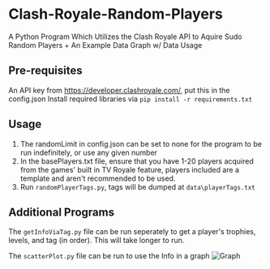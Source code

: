 # Clash-Royale-Random-Players
A Python Program Which Utilizes the Clash Royale API to Aquire Sudo Random Players + An Example Data Graph w/ Data Usage

## Pre-requisites
An API key from https://developer.clashroyale.com/, put this in the config.json
Install required libraries via 
```pip install -r requirements.txt```

## Usage
1. The randomLimit in config.json can be set to none for the program to be run indefinitely, or use any given number
2. In the basePlayers.txt file, ensure that you have 1-20 players acquired from the games' built in TV Royale feature, players included are a template and aren't recommended to be used.
3. Run ```randomPlayerTags.py```, tags will be dumped at ```data\playerTags.txt```

## Additional Programs
The ```getInfoViaTag.py``` file can be run seperately to get a player's trophies, levels, and tag (in order). This will take longer to run.

The ```scatterPlot.py``` file can be run to use the Info in a graph
![Graph](https://github.com/BorretSquared/Clash-Royale-Random/blob/main/ExampleGraph.png)

